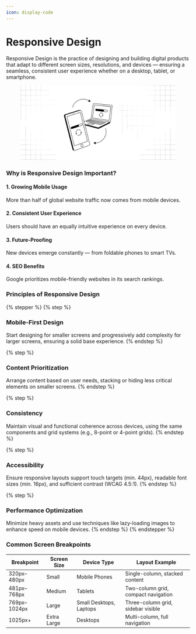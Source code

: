 ```yaml
---
icon: display-code
---
```


# Responsive Design

Responsive Design is the practice of designing and building digital products that adapt to different screen sizes, resolutions, and devices — ensuring a seamless, consistent user experience whether on a desktop, tablet, or smartphone.

<figure><img src="../.gitbook/assets/responsive design - general.png" alt=""><figcaption></figcaption></figure>

### Why is Responsive Design Important?

#### **1. Growing Mobile Usage**

More than half of global website traffic now comes from mobile devices.

#### **2. Consistent User Experience**

Users should have an equally intuitive experience on every device.

#### **3. Future-Proofing**

New devices emerge constantly — from foldable phones to smart TVs.

#### **4. SEO Benefits**

Google prioritizes mobile-friendly websites in its search rankings.

### Principles of Responsive Design

{% stepper %}
{% step %}
### Mobile-First Design

Start designing for smaller screens and progressively add complexity for larger screens, ensuring a solid base experience.
{% endstep %}

{% step %}
### Content Prioritization

Arrange content based on user needs, stacking or hiding less critical elements on smaller screens.
{% endstep %}

{% step %}
### Consistency

Maintain visual and functional coherence across devices, using the same components and grid systems (e.g., 8-point or 4-point grids).
{% endstep %}

{% step %}
### Accessibility

Ensure responsive layouts support touch targets (min. 44px), readable font sizes (min. 16px), and sufficient contrast (WCAG 4.5:1).
{% endstep %}

{% step %}
### Performance Optimization

Minimize heavy assets and use techniques like lazy-loading images to enhance speed on mobile devices.
{% endstep %}
{% endstepper %}

### Common Screen Breakpoints

| Breakpoint   | Screen Size | Device Type             | Layout Example                      |
| ------------ | ----------- | ----------------------- | ----------------------------------- |
| 320px–480px  | Small       | Mobile Phones           | Single-column, stacked content      |
| 481px–768px  | Medium      | Tablets                 | Two-column grid, compact navigation |
| 769px–1024px | Large       | Small Desktops, Laptops | Three-column grid, sidebar visible  |
| 1025px+      | Extra Large | Desktops                | Multi-column, full navigation       |
